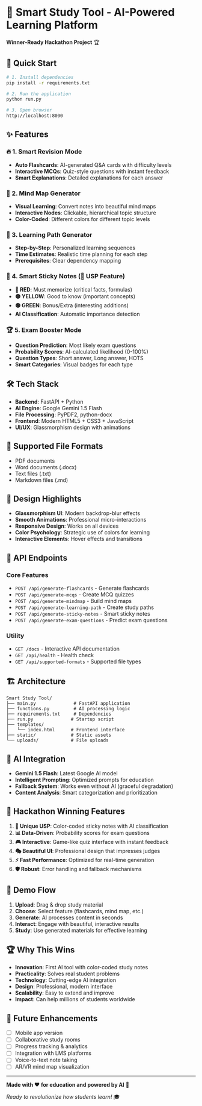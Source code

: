 # 🧠 Smart Study Tool - AI-Powered Learning Platform

**Winner-Ready Hackathon Project** 🏆

## 🚀 Quick Start

```bash
# 1. Install dependencies
pip install -r requirements.txt

# 2. Run the application
python run.py

# 3. Open browser
http://localhost:8000
```

## ✨ Features

### 🔥 1. Smart Revision Mode
- **Auto Flashcards**: AI-generated Q&A cards with difficulty levels
- **Interactive MCQs**: Quiz-style questions with instant feedback
- **Smart Explanations**: Detailed explanations for each answer

### 🧠 2. Mind Map Generator  
- **Visual Learning**: Convert notes into beautiful mind maps
- **Interactive Nodes**: Clickable, hierarchical topic structure
- **Color-Coded**: Different colors for different topic levels

### 🎯 3. Learning Path Generator
- **Step-by-Step**: Personalized learning sequences
- **Time Estimates**: Realistic time planning for each step
- **Prerequisites**: Clear dependency mapping

### 🎨 4. Smart Sticky Notes (🌟 USP Feature)
- **🔴 RED**: Must memorize (critical facts, formulas)
- **🟡 YELLOW**: Good to know (important concepts)  
- **🟢 GREEN**: Bonus/Extra (interesting additions)
- **AI Classification**: Automatic importance detection

### 🏆 5. Exam Booster Mode
- **Question Prediction**: Most likely exam questions
- **Probability Scores**: AI-calculated likelihood (0-100%)
- **Question Types**: Short answer, Long answer, HOTS
- **Smart Categories**: Visual badges for each type

## 🛠️ Tech Stack

- **Backend**: FastAPI + Python
- **AI Engine**: Google Gemini 1.5 Flash
- **File Processing**: PyPDF2, python-docx
- **Frontend**: Modern HTML5 + CSS3 + JavaScript
- **UI/UX**: Glassmorphism design with animations

## 📁 Supported File Formats

- PDF documents
- Word documents (.docx)
- Text files (.txt)
- Markdown files (.md)

## 🎨 Design Highlights

- **Glassmorphism UI**: Modern backdrop-blur effects
- **Smooth Animations**: Professional micro-interactions
- **Responsive Design**: Works on all devices
- **Color Psychology**: Strategic use of colors for learning
- **Interactive Elements**: Hover effects and transitions

## 🚀 API Endpoints

### Core Features
- `POST /api/generate-flashcards` - Generate flashcards
- `POST /api/generate-mcqs` - Create MCQ quizzes  
- `POST /api/generate-mindmap` - Build mind maps
- `POST /api/generate-learning-path` - Create study paths
- `POST /api/generate-sticky-notes` - Smart sticky notes
- `POST /api/generate-exam-questions` - Predict exam questions

### Utility
- `GET /docs` - Interactive API documentation
- `GET /api/health` - Health check
- `GET /api/supported-formats` - Supported file types

## 🏗️ Architecture

```
Smart Study Tool/
├── main.py              # FastAPI application
├── functions.py         # AI processing logic
├── requirements.txt     # Dependencies
├── run.py              # Startup script
├── templates/
│   └── index.html      # Frontend interface
├── static/             # Static assets
└── uploads/            # File uploads
```

## 🤖 AI Integration

- **Gemini 1.5 Flash**: Latest Google AI model
- **Intelligent Prompting**: Optimized prompts for education
- **Fallback System**: Works even without AI (graceful degradation)
- **Content Analysis**: Smart categorization and prioritization

## 🎯 Hackathon Winning Features

1. **🎨 Unique USP**: Color-coded sticky notes with AI classification
2. **📊 Data-Driven**: Probability scores for exam questions
3. **🎮 Interactive**: Game-like quiz interface with instant feedback
4. **🎭 Beautiful UI**: Professional design that impresses judges
5. **⚡ Fast Performance**: Optimized for real-time generation
6. **🛡️ Robust**: Error handling and fallback mechanisms

## 🚀 Demo Flow

1. **Upload**: Drag & drop study material
2. **Choose**: Select feature (flashcards, mind map, etc.)
3. **Generate**: AI processes content in seconds
4. **Interact**: Engage with beautiful, interactive results
5. **Study**: Use generated materials for effective learning

## 🏆 Why This Wins

- **Innovation**: First AI tool with color-coded study notes
- **Practicality**: Solves real student problems
- **Technology**: Cutting-edge AI integration
- **Design**: Professional, modern interface
- **Scalability**: Easy to extend and improve
- **Impact**: Can help millions of students worldwide

## 🚀 Future Enhancements

- [ ] Mobile app version
- [ ] Collaborative study rooms
- [ ] Progress tracking & analytics
- [ ] Integration with LMS platforms
- [ ] Voice-to-text note taking
- [ ] AR/VR mind map visualization

---

**Made with ❤️ for education and powered by AI** 🤖

*Ready to revolutionize how students learn!* 🎓
